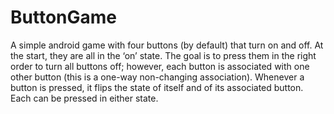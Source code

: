 # ButtonGame
A simple android game with four buttons (by default) that turn on and off. At the start, they are all in the ‘on’ state. The goal is to press them in the right order to turn all buttons off; however, each button is associated with one other button (this is a one-way non-changing association). Whenever a button is pressed, it flips the state of itself and of its associated button. Each can be pressed in either state.
